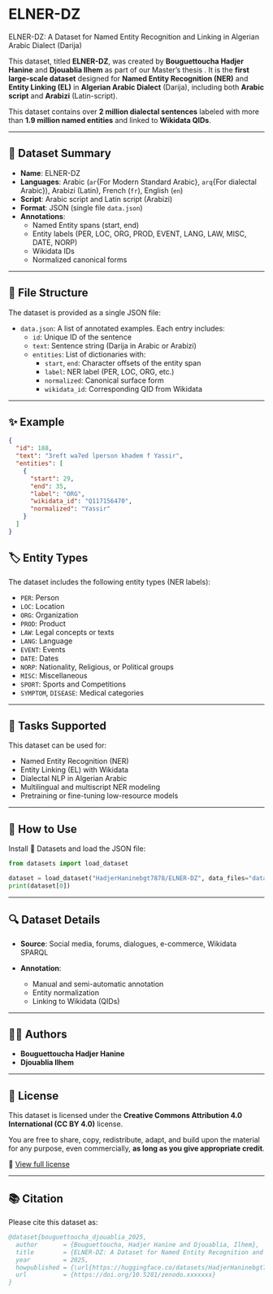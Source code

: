 # ELNER-DZ
ELNER-DZ: A Dataset for Named Entity Recognition and Linking in Algerian Arabic Dialect (Darija)


This dataset, titled **ELNER-DZ**, was created by **Bouguettoucha Hadjer Hanine** and **Djouablia Ilhem** as part of our Master’s thesis . It is the **first large-scale dataset** designed for **Named Entity Recognition (NER)** and **Entity Linking (EL)** in **Algerian Arabic Dialect** (Darija), including both **Arabic script** and **Arabizi** (Latin-script).

This dataset contains over **2 million dialectal sentences** labeled with more than **1.9 million named entities** and linked to **Wikidata QIDs**.

---

## 🧾 Dataset Summary

- **Name**: ELNER-DZ
- **Languages**: Arabic (`ar`{For Modern Standard Arabic}, `arq`{For dialectal Arabic}), Arabizi (Latin), French (`fr`), English (`en`)
- **Script**: Arabic script and Latin script (Arabizi)
- **Format**: JSON (single file `data.json`)
- **Annotations**:
  - Named Entity spans (start, end)
  - Entity labels (PER, LOC, ORG, PROD, EVENT, LANG, LAW, MISC, DATE, NORP)
  - Wikidata IDs
  - Normalized canonical forms

---

## 📁 File Structure

The dataset is provided as a single JSON file:

- `data.json`: A list of annotated examples. Each entry includes:
  - `id`: Unique ID of the sentence
  - `text`: Sentence string (Darija in Arabic or Arabizi)
  - `entities`: List of dictionaries with:
    - `start`, `end`: Character offsets of the entity span
    - `label`: NER label (PER, LOC, ORG, etc.)
    - `normalized`: Canonical surface form
    - `wikidata_id`: Corresponding QID from Wikidata

---

## ✨ Example

```json
{
  "id": 188,
  "text": "3reft wa7ed lperson khadem f Yassir",
  "entities": [
    {
      "start": 29,
      "end": 35,
      "label": "ORG",
      "wikidata_id": "Q117156470",
      "normalized": "Yassir"
    }
  ]
}
```
## 🏷️ Entity Types

The dataset includes the following entity types (NER labels):

* `PER`: Person
* `LOC`: Location
* `ORG`: Organization
* `PROD`: Product
* `LAW`: Legal concepts or texts
* `LANG`: Language
* `EVENT`: Events
* `DATE`: Dates
* `NORP`: Nationality, Religious, or Political groups
* `MISC`: Miscellaneous
* `SPORT`: Sports and Competitions
* `SYMPTOM`, `DISEASE`: Medical categories

---

## 🧪 Tasks Supported

This dataset can be used for:

* Named Entity Recognition (NER)
* Entity Linking (EL) with Wikidata
* Dialectal NLP in Algerian Arabic
* Multilingual and multiscript NER modeling
* Pretraining or fine-tuning low-resource models

---

## 🧰 How to Use

Install 🤗 Datasets and load the JSON file:

```python
from datasets import load_dataset

dataset = load_dataset("HadjerHaninebgt7878/ELNER-DZ", data_files="data.json", split="train")
print(dataset[0])
```

---

## 🔍 Dataset Details

* **Source**: Social media, forums, dialogues, e-commerce, Wikidata SPARQL
* **Annotation**:

  * Manual and semi-automatic annotation
  * Entity normalization
  * Linking to Wikidata (QIDs)


---

## 👩‍💻 Authors

* **Bouguettoucha Hadjer Hanine**
* **Djouablia Ilhem**



---

## 📄 License

This dataset is licensed under the **Creative Commons Attribution 4.0 International (CC BY 4.0)** license.

You are free to share, copy, redistribute, adapt, and build upon the material for any purpose, even commercially, **as long as you give appropriate credit**.

🔗 [View full license](https://creativecommons.org/licenses/by/4.0/)

---

## 📚 Citation

Please cite this dataset as:

```bibtex
@dataset{bouguettoucha_djouablia_2025,
  author       = {Bouguettoucha, Hadjer Hanine and Djouablia, Ilhem},
  title        = {ELNER-DZ: A Dataset for Named Entity Recognition and Linking in Algerian Arabic},
  year         = 2025,
  howpublished = {\url{https://huggingface.co/datasets/HadjerHaninebgt7878/ELNER-DZ}},
  url          = {https://doi.org/10.5281/zenodo.xxxxxxx}
}

```



```

